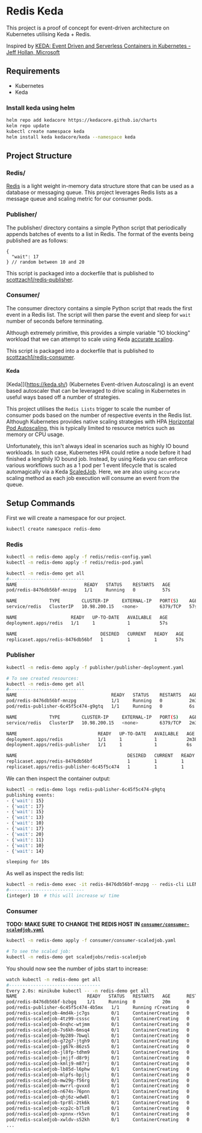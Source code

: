 # Redis Keda

This project is a proof of concept for event-driven architecture on Kubernetes utilising Keda + Redis.

Inspired
by [KEDA: Event Driven and Serverless Containers in Kubernetes - Jeff Hollan, Microsoft](https://www.youtube.com/watch?v=ZK2SS_GXF-g&t=1631s)

## Requirements

- Kubernetes
- Keda

### Install keda using helm

```bash
helm repo add kedacore https://kedacore.github.io/charts
kelm repo update
kubectl create namespace keda
helm install keda kedacore/keda --namespace keda
```

## Project Structure

### Redis/

[Redis](https://redis.io/) is a light weight in-memory data structure store that can be used as a database or messaging
queue. This project leverages Redis lists as a message queue and scaling metric for our consumer pods.

### Publisher/

The publisher/ directory contains a simple Python script that periodically appends batches of events to a list in Redis.
The format of the events being published are as follows:

```json5
{
  "wait": 17
} // random between 10 and 20
```

This script is packaged into a dockerfile that is published
to [scottzach1/redis-publisher](https://hub.docker.com/repository/docker/scottzach1/redis-publisher).

### Consumer/

The consumer directory contains a simple Python script that reads the first event in a Redis list. The script will then
parse the event and sleep for `wait` number of seconds before terminating.

Although extremely primitive, this provides a simple variable "IO blocking" workload that we can attempt to scale using
Keda [accurate scaling](https://keda.sh/docs/2.7/concepts/scaling-jobs/).

This script is packaged into a dockerfile that is published
to [scottzach1/redis-consumer](https://hub.docker.com/repository/docker/scottzach1/redis-consumer).

#### Keda

[Keda]](https://keda.sh/) (Kubernetes Event-driven Autoscaling) is an event based autoscaler that can be leveraged to
drive scaling in Kubernetes in useful ways based off a number of strategies.

This project utilises the `Redis Lists` trigger to scale the number of consumer pods based on the number of respective
events in the Redis list. Although Kubernetes provides native scaling strategies with
HPA [Horizontal Pod Autoscaling](https://kubernetes.io/docs/tasks/run-application/horizontal-pod-autoscale/), this is
typically limited to resource metrics such as memory or CPU usage.

Unfortunately, this isn't always ideal in scenarios such as highly IO bound workloads. In such case, Kubernetes HPA
could retire a node before it had finished a lengthily IO bound job. Instead, by using Keda you can enforce various
workflows such as a 1 pod per 1 event lifecycle that is scaled automagically via a
Keda [ScaledJob](https://keda.sh/docs/2.7/concepts/scaling-jobs/). Here, we are also using `accurate` scaling method as
each job execution will consume an event from the queue.

## Setup Commands

First we will create a namespace for our project.

```bash
kubectl create namespace redis-demo
```

### Redis

```bash
kubectl -n redis-demo apply -f redis/redis-config.yaml
kubectl -n redis-demo apply -f redis/redis-pod.yaml

kubectl -n redis-demo get all
#----------------------------
NAME                         READY   STATUS    RESTARTS   AGE
pod/redis-8476db56bf-mnzpg   1/1     Running   0          57s

NAME            TYPE        CLUSTER-IP     EXTERNAL-IP   PORT(S)    AGE
service/redis   ClusterIP   10.98.200.15   <none>        6379/TCP   57s

NAME                    READY   UP-TO-DATE   AVAILABLE   AGE
deployment.apps/redis   1/1     1            1           57s

NAME                               DESIRED   CURRENT   READY   AGE
replicaset.apps/redis-8476db56bf   1         1         1       57s
```

### Publisher

```bash
kubectl -n redis-demo apply -f publisher/publisher-deployment.yaml

# To see created resources:
kubectl -n redis-demo get all
#----------------------------
NAME                                   READY   STATUS    RESTARTS   AGE
pod/redis-8476db56bf-mnzpg             1/1     Running   0          2m38s
pod/redis-publisher-6c45f5c474-g9gtq   1/1     Running   0          6s

NAME            TYPE        CLUSTER-IP     EXTERNAL-IP   PORT(S)    AGE
service/redis   ClusterIP   10.98.200.15   <none>        6379/TCP   2m38s

NAME                              READY   UP-TO-DATE   AVAILABLE   AGE
deployment.apps/redis             1/1     1            1           2m38s
deployment.apps/redis-publisher   1/1     1            1           6s

NAME                                         DESIRED   CURRENT   READY   AGE
replicaset.apps/redis-8476db56bf             1         1         1       2m38s
replicaset.apps/redis-publisher-6c45f5c474   1         1         1       6s
```

We can then inspect the container output:

```bash
kubectl -n redis-demo logs redis-publisher-6c45f5c474-g9gtq
publishing events:
- {'wait': 15}
- {'wait': 17}
- {'wait': 15}
- {'wait': 13}
- {'wait': 10}
- {'wait': 17}
- {'wait': 20}
- {'wait': 11}
- {'wait': 10}
- {'wait': 14}

sleeping for 10s
```

As well as inspect the redis list:

```bash
kubectl -n redis-demo exec -it redis-8476db56bf-mnzpg -- redis-cli LLEN events
#----------------------------
(integer) 10  # this will increase w/ time
```

### Consumer

**TODO: MAKE SURE TO CHANGE THE REDIS HOST IN [`consumer/consumer-scaledjob.yaml`](./consumer/consumer-scaledjob.yaml)**

```bash
kubectl -n redis-demo apply -f consumer/consumer-scaledjob.yaml

# To see the scaled job:
kubectl -n redis-demo get scaledjobs/redis-scaledjob
```

You should now see the number of jobs start to increase:

```bash
watch kubectl -n redis-demo get all
#---------------------------------- 
Every 2.0s: minikube kubectl -- -n redis-demo get all                                Arch-3080: Fri May 27 00:00:03 2022
NAME                          READY   STATUS   RESTARTS   AGE      RESTARTS   AGE
pod/redis-8476db56bf-bzbgq    1/1     Running  0          20m      0          21m
pod/redis-publisher-6c45f5c474-4b5mx   1/1     Running rCreating   0          26s
pod/redis-scaledjob-4md4k-jc7gs        0/1     ContainerCreating   0          22s
pod/redis-scaledjob-4tz99-csssc        0/1     ContainerCreating   0          10s
pod/redis-scaledjob-6nqhc-wtjmm        0/1     ContainerCreating   0          22s
pod/redis-scaledjob-7s6kh-6msq4        0/1     ContainerCreating   0          10s
pod/redis-scaledjob-9p289-7bwql        0/1     ContainerCreating   0          10s
pod/redis-scaledjob-g72g7-jtgh9        0/1     ContainerCreating   0          10s
pod/redis-scaledjob-jg67k-86zs5        0/1     ContainerCreating   0          1s
pod/redis-scaledjob-jl8fp-tdhm9        0/1     ContainerCreating   0          1s
pod/redis-scaledjob-jmjjf-d8r9j        0/1     ContainerCreating   0          22s
pod/redis-scaledjob-kmlj9-m87rj        0/1     ContainerCreating   0          1s
pod/redis-scaledjob-lb85d-l6phw        0/1     ContainerCreating   0          22s
pod/redis-scaledjob-mlpfs-bpjlj        0/1     ContainerCreating   0          10s
pod/redis-scaledjob-mw29g-f56rg        0/1     ContainerCreating   0          10s
pod/redis-scaledjob-mwrrl-gvxxd        0/1     ContainerCreating   0          10s
pod/redis-scaledjob-n674s-76pnn        0/1     ContainerCreating   0          1s
pod/redis-scaledjob-qhj6z-wdw8l        0/1     ContainerCreating   0          1s
pod/redis-scaledjob-tpr8l-2tk6k        0/1     ContainerCreating   0          10s
pod/redis-scaledjob-xcp2c-b7lz8        0/1     ContainerCreating   0          10s
pod/redis-scaledjob-xpnnx-rk5vn        0/1     ContainerCreating   0          10s
pod/redis-scaledjob-xwldv-s52kh        0/1     ContainerCreating   0          22s
...
```
